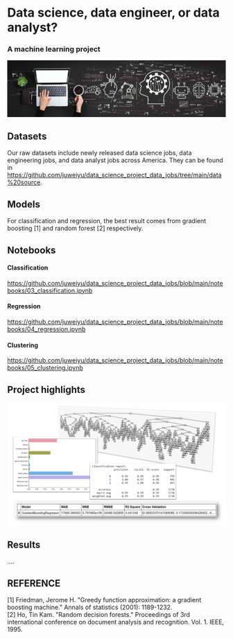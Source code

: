 # Data science, data engineer, or data analyst? 
### A machine learning project

![alt text](https://github.com/juweiyu/data_science_project_data_jobs/blob/main/images/readme.png)



## Datasets
Our raw datasets include newly released data science jobs, data engineering jobs, and data analyst jobs across America. They can be found in https://github.com/juweiyu/data_science_project_data_jobs/tree/main/data%20source.

## Models
For classification and regression, the best result comes from gradient boosting [1] and random forest [2] respectively. 

## Notebooks
#### Classification
https://github.com/juweiyu/data_science_project_data_jobs/blob/main/notebooks/03_classification.ipynb

#### Regression
https://github.com/juweiyu/data_science_project_data_jobs/blob/main/notebooks/04_regression.ipynb

#### Clustering
https://github.com/juweiyu/data_science_project_data_jobs/blob/main/notebooks/05_clustering.ipynb

## Project highlights

![alt text](https://github.com/juweiyu/data_science_project_data_jobs/blob/main/images/highlights.jpg)

## Results
....

## REFERENCE

[1] Friedman, Jerome H. "Greedy function approximation: a gradient boosting machine." Annals of statistics (2001): 1189-1232.  
[2] Ho, Tin Kam. "Random decision forests." Proceedings of 3rd international conference on document analysis and recognition. Vol. 1. IEEE, 1995.




